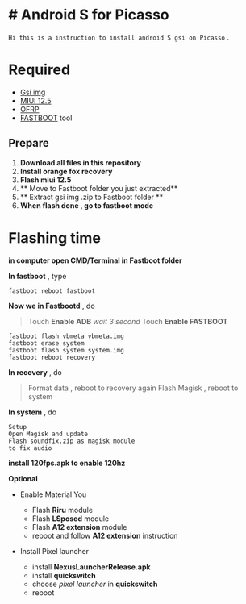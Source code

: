 # # Android S for Picasso
`Hi this is a instruction to install android S gsi on Picasso` .


# Required 

 -  [Gsi img](https://dl.google.com/developers/android/sc/images/gsi/gsi_gms_arm64-exp-SPB2.210513.007-7398525-ad5569cb.zip)
 - [MIUI 12.5](https://hugeota.d.miui.com/V12.5.2.0.RGICNXM/miui_PICASSO_V12.5.2.0.RGICNXM_8f5c35ebbc_11.0.zip)
 - [OFRP](https://orangefox.download/device/picasso)
 - [FASTBOOT](FASTBOOT%20tool) tool

##  Prepare

 1.  **Download all files in this repository**
 2.  **Install orange fox recovery**
 3.  **Flash miui 12.5**
 4.  ** Move to Fastboot folder you just extracted**
 5. ** Extract gsi img .zip to Fastboot folder **
 6. **When flash done , go to fastboot mode**
 

# Flashing time
**in computer open CMD/Terminal in Fastboot folder** 

**In fastboot** , type

    fastboot reboot fastboot
   **Now we in Fastbootd** , do
   

> Touch **Enable ADB** 
> *wait 3 second* 
> Touch **Enable FASTBOOT** 

    fastboot flash vbmeta vbmeta.img
    fastboot erase system 
    fastboot flash system system.img
    fastboot reboot recovery
  **In recovery** , do
  

> Format data , reboot to recovery again
> Flash Magisk , reboot to system

**In system** , do

    Setup 
    Open Magisk and update
    Flash soundfix.zip as magisk module 
    to fix audio
    
   **install 120fps.apk to enable 120hz**
   
  **Optional** 
  

 - Enable Material You 
	 - Flash **Riru** module 
	 - Flash **LSposed** module
	 - Flash **A12 extension** module
	 - reboot and follow **A12 extension** instruction
	
 - Install Pixel launcher
	 - install  **NexusLauncherRelease.apk**
	 - install **quickswitch**
	 - choose *pixel launcher* in  **quickswitch**
	 -  reboot

    

